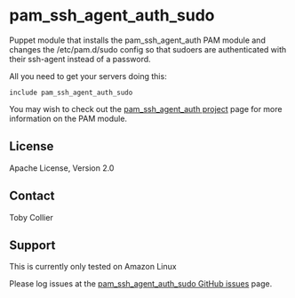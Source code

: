pam_ssh_agent_auth_sudo
=======================

Puppet module that installs the pam_ssh_agent_auth PAM module and changes the /etc/pam.d/sudo config so that sudoers are authenticated with their ssh-agent instead of a password.

All you need to get your servers doing this:

    include pam_ssh_agent_auth_sudo

You may wish to check out the [pam_ssh_agent_auth project](http://sourceforge.net/projects/pamsshagentauth/) page for more information on the PAM module.

License
-------
Apache License, Version 2.0

Contact
-------
Toby Collier <toby collier at g mail dot com>

Support
-------
This is currently only tested on Amazon Linux

Please log issues at the [pam_ssh_agent_auth_sudo GitHub issues](https://github.com/tobyw4n/pam_ssh_agent_auth_sudo/issues) page.

